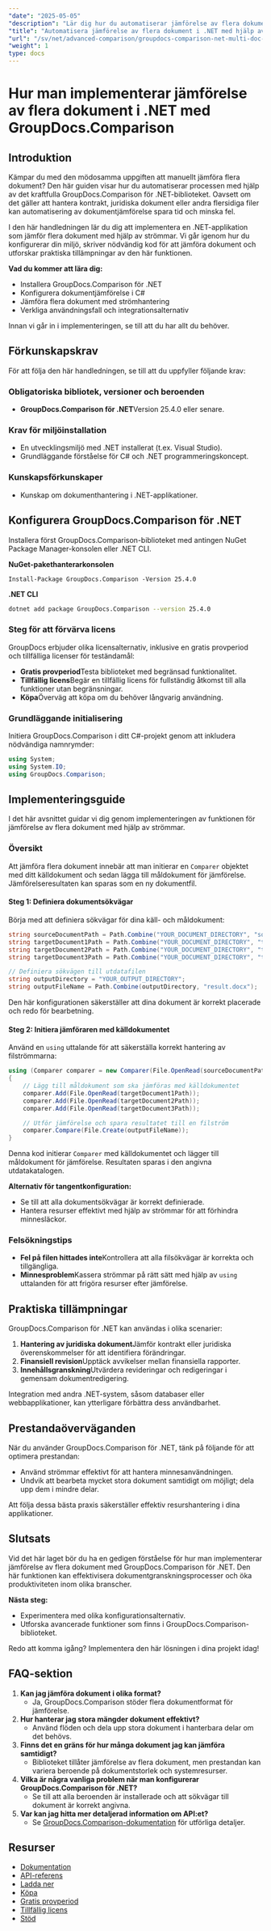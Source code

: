 ```yaml
---
"date": "2025-05-05"
"description": "Lär dig hur du automatiserar jämförelse av flera dokument med GroupDocs.Comparison för .NET. Effektivisera dokumentgranskningsprocesser och förbättra effektiviteten."
"title": "Automatisera jämförelse av flera dokument i .NET med hjälp av GroupDocs.Comparison-biblioteket"
"url": "/sv/net/advanced-comparison/groupdocs-comparison-net-multi-doc-automation/"
"weight": 1
type: docs
---
```

# Hur man implementerar jämförelse av flera dokument i .NET med GroupDocs.Comparison

## Introduktion
Kämpar du med den mödosamma uppgiften att manuellt jämföra flera dokument? Den här guiden visar hur du automatiserar processen med hjälp av det kraftfulla GroupDocs.Comparison för .NET-biblioteket. Oavsett om det gäller att hantera kontrakt, juridiska dokument eller andra flersidiga filer kan automatisering av dokumentjämförelse spara tid och minska fel.

I den här handledningen lär du dig att implementera en .NET-applikation som jämför flera dokument med hjälp av strömmar. Vi går igenom hur du konfigurerar din miljö, skriver nödvändig kod för att jämföra dokument och utforskar praktiska tillämpningar av den här funktionen.

**Vad du kommer att lära dig:**
- Installera GroupDocs.Comparison för .NET
- Konfigurera dokumentjämförelse i C#
- Jämföra flera dokument med strömhantering
- Verkliga användningsfall och integrationsalternativ

Innan vi går in i implementeringen, se till att du har allt du behöver.

## Förkunskapskrav
För att följa den här handledningen, se till att du uppfyller följande krav:

### Obligatoriska bibliotek, versioner och beroenden
- **GroupDocs.Comparison för .NET**Version 25.4.0 eller senare.

### Krav för miljöinstallation
- En utvecklingsmiljö med .NET installerat (t.ex. Visual Studio).
- Grundläggande förståelse för C# och .NET programmeringskoncept.

### Kunskapsförkunskaper
- Kunskap om dokumenthantering i .NET-applikationer.

## Konfigurera GroupDocs.Comparison för .NET
Installera först GroupDocs.Comparison-biblioteket med antingen NuGet Package Manager-konsolen eller .NET CLI.

**NuGet-pakethanterarkonsolen**
```shell
Install-Package GroupDocs.Comparison -Version 25.4.0
```

**.NET CLI**
```bash
dotnet add package GroupDocs.Comparison --version 25.4.0
```

### Steg för att förvärva licens
GroupDocs erbjuder olika licensalternativ, inklusive en gratis provperiod och tillfälliga licenser för teständamål:
- **Gratis provperiod**Testa biblioteket med begränsad funktionalitet.
- **Tillfällig licens**Begär en tillfällig licens för fullständig åtkomst till alla funktioner utan begränsningar.
- **Köpa**Överväg att köpa om du behöver långvarig användning.

### Grundläggande initialisering
Initiera GroupDocs.Comparison i ditt C#-projekt genom att inkludera nödvändiga namnrymder:
```csharp
using System;
using System.IO;
using GroupDocs.Comparison;
```

## Implementeringsguide
I det här avsnittet guidar vi dig genom implementeringen av funktionen för jämförelse av flera dokument med hjälp av strömmar.

### Översikt
Att jämföra flera dokument innebär att man initierar en `Comparer` objektet med ditt källdokument och sedan lägga till måldokument för jämförelse. Jämförelseresultaten kan sparas som en ny dokumentfil.

#### Steg 1: Definiera dokumentsökvägar
Börja med att definiera sökvägar för dina käll- och måldokument:
```csharp
string sourceDocumentPath = Path.Combine("YOUR_DOCUMENT_DIRECTORY", "source.docx");
string targetDocument1Path = Path.Combine("YOUR_DOCUMENT_DIRECTORY", "target1.docx");
string targetDocument2Path = Path.Combine("YOUR_DOCUMENT_DIRECTORY", "target2.docx");
string targetDocument3Path = Path.Combine("YOUR_DOCUMENT_DIRECTORY", "target3.docx");

// Definiera sökvägen till utdatafilen
string outputDirectory = "YOUR_OUTPUT_DIRECTORY";
string outputFileName = Path.Combine(outputDirectory, "result.docx");
```
Den här konfigurationen säkerställer att dina dokument är korrekt placerade och redo för bearbetning.

#### Steg 2: Initiera jämföraren med källdokumentet
Använd en `using` uttalande för att säkerställa korrekt hantering av filströmmarna:
```csharp
using (Comparer comparer = new Comparer(File.OpenRead(sourceDocumentPath)))
{
    // Lägg till måldokument som ska jämföras med källdokumentet
    comparer.Add(File.OpenRead(targetDocument1Path));
    comparer.Add(File.OpenRead(targetDocument2Path));
    comparer.Add(File.OpenRead(targetDocument3Path));

    // Utför jämförelse och spara resultatet till en filström
    comparer.Compare(File.Create(outputFileName));
}
```
Denna kod initierar `Comparer` med källdokumentet och lägger till måldokument för jämförelse. Resultaten sparas i den angivna utdatakatalogen.

**Alternativ för tangentkonfiguration:**
- Se till att alla dokumentsökvägar är korrekt definierade.
- Hantera resurser effektivt med hjälp av strömmar för att förhindra minnesläckor.

### Felsökningstips
- **Fel på filen hittades inte**Kontrollera att alla filsökvägar är korrekta och tillgängliga.
- **Minnesproblem**Kassera strömmar på rätt sätt med hjälp av `using` uttalanden för att frigöra resurser efter jämförelse.

## Praktiska tillämpningar
GroupDocs.Comparison för .NET kan användas i olika scenarier:
1. **Hantering av juridiska dokument**Jämför kontrakt eller juridiska överenskommelser för att identifiera förändringar.
2. **Finansiell revision**Upptäck avvikelser mellan finansiella rapporter.
3. **Innehållsgranskning**Utvärdera revideringar och redigeringar i gemensam dokumentredigering.

Integration med andra .NET-system, såsom databaser eller webbapplikationer, kan ytterligare förbättra dess användbarhet.

## Prestandaöverväganden
När du använder GroupDocs.Comparison för .NET, tänk på följande för att optimera prestandan:
- Använd strömmar effektivt för att hantera minnesanvändningen.
- Undvik att bearbeta mycket stora dokument samtidigt om möjligt; dela upp dem i mindre delar.

Att följa dessa bästa praxis säkerställer effektiv resurshantering i dina applikationer.

## Slutsats
Vid det här laget bör du ha en gedigen förståelse för hur man implementerar jämförelse av flera dokument med GroupDocs.Comparison för .NET. Den här funktionen kan effektivisera dokumentgranskningsprocesser och öka produktiviteten inom olika branscher.

**Nästa steg:**
- Experimentera med olika konfigurationsalternativ.
- Utforska avancerade funktioner som finns i GroupDocs.Comparison-biblioteket.

Redo att komma igång? Implementera den här lösningen i dina projekt idag!

## FAQ-sektion
1. **Kan jag jämföra dokument i olika format?**
   - Ja, GroupDocs.Comparison stöder flera dokumentformat för jämförelse.
2. **Hur hanterar jag stora mängder dokument effektivt?**
   - Använd flöden och dela upp stora dokument i hanterbara delar om det behövs.
3. **Finns det en gräns för hur många dokument jag kan jämföra samtidigt?**
   - Biblioteket tillåter jämförelse av flera dokument, men prestandan kan variera beroende på dokumentstorlek och systemresurser.
4. **Vilka är några vanliga problem när man konfigurerar GroupDocs.Comparison för .NET?**
   - Se till att alla beroenden är installerade och att sökvägar till dokument är korrekt angivna.
5. **Var kan jag hitta mer detaljerad information om API:et?**
   - Se [GroupDocs.Comparison-dokumentation](https://docs.groupdocs.com/comparison/net/) för utförliga detaljer.

## Resurser
- [Dokumentation](https://docs.groupdocs.com/comparison/net/)
- [API-referens](https://reference.groupdocs.com/comparison/net/)
- [Ladda ner](https://releases.groupdocs.com/comparison/net/)
- [Köpa](https://purchase.groupdocs.com/buy)
- [Gratis provperiod](https://releases.groupdocs.com/comparison/net/)
- [Tillfällig licens](https://purchase.groupdocs.com/temporary-license/)
- [Stöd](https://forum.groupdocs.com/c/comparison/)